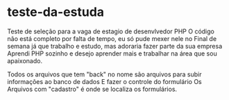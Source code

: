 # teste-da-estuda
Teste de seleção para a vaga de estagio
 de desenvlvedor PHP O código não está completo
 por falta de tempo, eu só pude mexer nele no
 Final de semana já que trabalho e estudo, mas
 adoraria fazer parte da sua empresa Aprendi
 PHP sozinho e desejo aprender mais e trabalhar
 na área que sou apaixonado.

Todos os arquivos que tem "back" no nome
 são arquivos para subir informações ao banco
 de dados E fazer o controle do formulário Os
 Arquivos com "cadastro" é onde se localiza os
 formulários.
